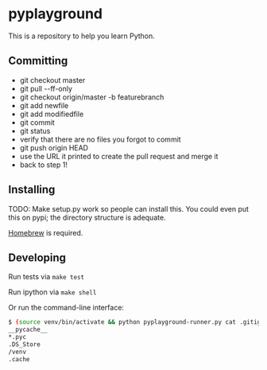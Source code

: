 # pyplayground

This is a repository to help you learn Python.

## Committing

- git checkout master
- git pull --ff-only
- git checkout origin/master -b featurebranch
- git add newfile
- git add modifiedfile
- git commit
- git status
- verify that there are no files you forgot to commit
- git push origin HEAD
- use the URL it printed to create the pull request and merge it
- back to step 1!


## Installing

TODO: Make setup.py work so people can install this. You could even put this on
pypi; the directory structure is adequate.

[Homebrew](https://brew.sh/) is required.


## Developing

Run tests via `make test`

Run ipython via `make shell`

Or run the command-line interface:

```sh
$ (source venv/bin/activate && python pyplayground-runner.py cat .gitignore)
__pycache__
*.pyc
.DS_Store
/venv
.cache
```
